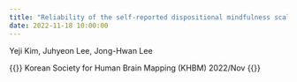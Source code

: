 ```yaml
---
title: "Reliability of the self-reported dispositional mindfulness scale"
date: 2022-11-18 10:00:00
---
```


Yeji Kim, Juhyeon Lee, Jong-Hwan Lee

{{<format bright-green>}}
Korean Society for Human Brain Mapping (KHBM) 2022/Nov
{{</format>}}
